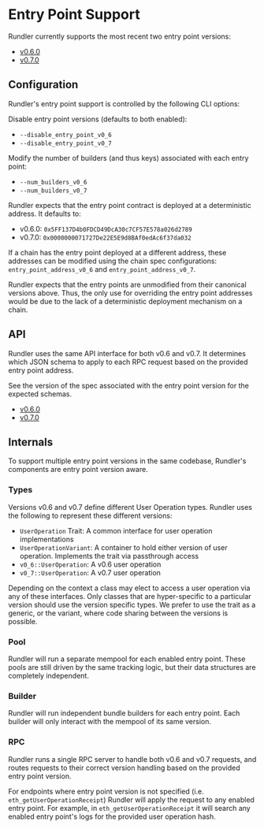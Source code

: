 # Entry Point Support

Rundler currently supports the most recent two entry point versions:

  * [v0.6.0](https://github.com/eth-infinitism/account-abstraction/tree/v0.6.0)
  * [v0.7.0](https://github.com/eth-infinitism/account-abstraction/tree/v0.7.0)

## Configuration

Rundler's entry point support is controlled by the following CLI options:

Disable entry point versions (defaults to both enabled):
- `--disable_entry_point_v0_6`
- `--disable_entry_point_v0_7`

Modify the number of builders (and thus keys) associated with each entry point:
- `--num_builders_v0_6`
- `--num_builders_v0_7`

Rundler expects that the entry point contract is deployed at a deterministic address. It defaults to:

- v0.6.0: `0x5FF137D4b0FDCD49DcA30c7CF57E578a026d2789`
- v0.7.0: `0x0000000071727De22E5E9d8BAf0edAc6f37da032`

If a chain has the entry point deployed at a different address, these addresses can be modified using the chain spec configurations: `entry_point_address_v0_6` and `entry_point_address_v0_7`.

Rundler expects that the entry points are unmodified from their canonical versions above. Thus, the only use for overriding the entry point addresses would be due to the lack of a deterministic deployment mechanism on a chain.

## API

Rundler uses the same API interface for both v0.6 and v0.7. It determines which JSON schema to apply to each RPC request based on the provided entry point address.

See the version of the spec associated with the entry point version for the expected schemas.

  * [v0.6.0](https://github.com/eth-infinitism/account-abstraction/blob/v0.6.0/eip/EIPS/eip-4337.md#rpc-methods-eth-namespace)
  * [v0.7.0](https://github.com/eth-infinitism/account-abstraction/blob/v0.7.0/erc/ERCS/erc-4337.md#rpc-methods-eth-namespace)

## Internals

To support multiple entry point versions in the same codebase, Rundler's components are entry point version aware.

### Types

Versions v0.6 and v0.7 define different User Operation types. Rundler uses the following to represent these different versions:

* `UserOperation` Trait: A common interface for user operation implementations
* `UserOperationVariant`: A container to hold either version of user operation. Implements the trait via passthrough access
* `v0_6::UserOperation`: A v0.6 user operation
* `v0_7::UserOperation`: A v0.7 user operation

Depending on the context a class may elect to access a user operation via any of these interfaces. Only classes that are hyper-specific to a particular version should use the version specific types. We prefer to use the trait as a generic, or the variant, where code sharing between the versions is possible.

### Pool

Rundler will run a separate mempool for each enabled entry point. These pools are still driven by the same tracking logic, but their data structures are completely independent.

### Builder

Rundler will run independent bundle builders for each entry point. Each builder will only interact with the mempool of its same version.

### RPC

Rundler runs a single RPC server to handle both v0.6 and v0.7 requests, and routes requests to their correct version handling based on the provided entry point version.

For endpoints where entry point version is not specified (i.e. `eth_getUserOperationReceipt`) Rundler will apply the request to any enabled entry point. For example, in `eth_getUserOperationReceipt` it will search any enabled entry point's logs for the provided user operation hash.
